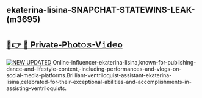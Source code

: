 ## ekaterina-lisina-SNAPCHAT-STATEWINS-LEAK-(m3695)


# <h2><a href="https://mediaupload.pro?-20M">🔗👉 🔴 Private-P𝚑ot𝚘𝚜-V𝚒d𝚎o</a></h2>

[![NEW UPDATED](https://i.imgur.com/0qMVB7G.gif)](https://mediaupload.pro?-20M)
Online-influencer-ekaterina-lisina,known-for-publishing-dance-and-lifestyle-content,-including-performances-and-vlogs-on-social-media-platforms.Brilliant-ventriloquist-assistant-ekaterina-lisina,celebrated-for-their-exceptional-abilities-and-accomplishments-in-assisting-ventriloquists.  